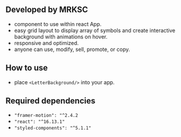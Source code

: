 ## Developed  by MRKSC

- component to use within react App.
- easy grid layout to display array of symbols and create interactive background with animations on hover.
- responsive and optimized.
- anyone can use, modify, sell, promote, or copy.

## How to use

- place `<LetterBackground/>` into your app.

## Required dependencies

- `"framer-motion": "^2.4.2` 
- `"react": "^16.13.1"` 
- `"styled-components": "^5.1.1"`


